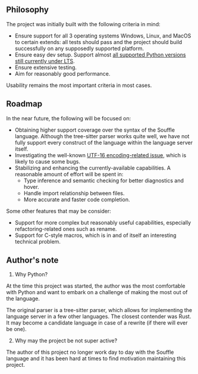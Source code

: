 ## Philosophy

The project was initially built with the following criteria in mind:

* Ensure support for all 3 operating systems Windows, Linux, and MacOS to certain extends: all tests should pass and the project should build successfully on any supposedly supported platform.
* Ensure easy dev setup. Support almost [all supported Python versions still currently under LTS](https://devguide.python.org/versions/#supported-versions).
* Ensure extensive testing.
* Aim for reasonably good performance.

Usability remains the most important criteria in most cases.


## Roadmap

In the near future, the following will be focused on:

* Obtaining higher support coverage over the syntax of the Souffle language. Although the tree-sitter parser works quite well, we have not fully support every construct of the language within the language server itself.
* Investigating the well-known [UTF-16 encoding-related issue](https://github.com/Microsoft/language-server-protocol/issues/376), which is likely to cause some bugs.
* Stabilizing and enhancing the currently-available capabilities. A reasonable amount of effort will be spent in:
  * Type inference and semantic checking for better diagnostics and hover.
  * Handle import relationship between files.
  * More accurate and faster code completion.

Some other features that may be consider:

* Support for more complex but reasonably useful capabilities, especially refactoring-related ones such as rename.
* Support for C-style macros, which is in and of itself an interesting technical problem.


## Author's note

1. Why Python?

At the time this project was started, the author was the most comfortable with Python and want to embark on a challenge of making the most out of the language.

The original parser is a tree-sitter parser, which allows for implementing the language server in a few other languages. The closest contender was Rust. It may become a candidate language in case of a rewrite (if there will ever be one).

2. Why may the project be not super active?

The author of this project no longer work day to day with the Souffle language and it has been hard at times to find motivation maintaining this project.
